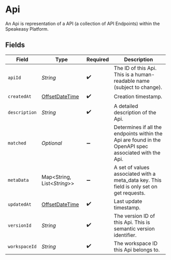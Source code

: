 # Api

An Api is representation of a API (a collection of API Endpoints) within the Speakeasy Platform.


## Fields

| Field                                                                                                 | Type                                                                                                  | Required                                                                                              | Description                                                                                           |
| ----------------------------------------------------------------------------------------------------- | ----------------------------------------------------------------------------------------------------- | ----------------------------------------------------------------------------------------------------- | ----------------------------------------------------------------------------------------------------- |
| `apiId`                                                                                               | *String*                                                                                              | :heavy_check_mark:                                                                                    | The ID of this Api. This is a human-readable name (subject to change).                                |
| `createdAt`                                                                                           | [OffsetDateTime](https://docs.oracle.com/javase/8/docs/api/java/time/OffsetDateTime.html)             | :heavy_check_mark:                                                                                    | Creation timestamp.                                                                                   |
| `description`                                                                                         | *String*                                                                                              | :heavy_check_mark:                                                                                    | A detailed description of the Api.                                                                    |
| `matched`                                                                                             | *Optional<Boolean>*                                                                                   | :heavy_minus_sign:                                                                                    | Determines if all the endpoints within the Api are found in the OpenAPI spec associated with the Api. |
| `metaData`                                                                                            | Map<String, List<*String*>>                                                                           | :heavy_minus_sign:                                                                                    | A set of values associated with a meta_data key. This field is only set on get requests.              |
| `updatedAt`                                                                                           | [OffsetDateTime](https://docs.oracle.com/javase/8/docs/api/java/time/OffsetDateTime.html)             | :heavy_check_mark:                                                                                    | Last update timestamp.                                                                                |
| `versionId`                                                                                           | *String*                                                                                              | :heavy_check_mark:                                                                                    | The version ID of this Api. This is semantic version identifier.                                      |
| `workspaceId`                                                                                         | *String*                                                                                              | :heavy_check_mark:                                                                                    | The workspace ID this Api belongs to.                                                                 |